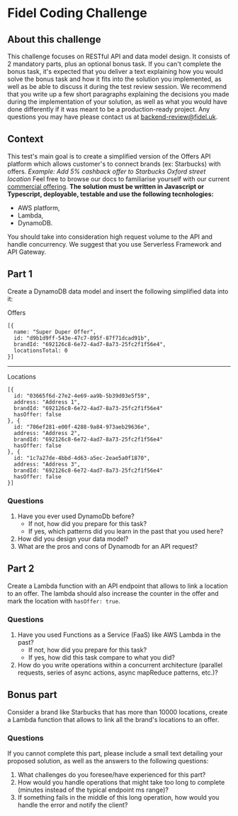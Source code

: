 # Fidel Coding Challenge

## About this challenge

This challenge focuses on RESTful API and data model design. It consists of 2 mandatory parts, plus an optional bonus task.
If you can't complete the bonus task, it's expected that you deliver a text explaining how you would solve the bonus task and how it fits into the solution you implemented, as well as be able to discuss it during the test review session.
We recommend that you write up a few short paragraphs explaining the decisions you made during the implementation of your solution, as well as what you would have done differently if it was meant to be a production-ready project.
Any questions you may have please contact us at backend-review@fidel.uk.

## Context

This test's main goal is to create a simplified version of the Offers API platform which allows customer's to connect brands (ex: Starbucks) with offers.
_Example: Add 5% cashback offer to Starbucks Oxford street location_
Feel free to browse our docs to familiarise yourself with our current [commercial offering](https://docs.fidel.uk/offers).
**The solution must be written in Javascript or Typescript, deployable, testable and use the following tecnhologies:**

- AWS platform,
- Lambda,
- DynamoDB.

You should take into consideration high request volume to the API and handle concurrency.
We suggest that you use Serverless Framework and API Gateway.

## Part 1

Create a DynamoDB data model and insert the following simplified data into it:

Offers

```
[{
  name: "Super Duper Offer",
  id: "d9b1d9ff-543e-47c7-895f-87f71dcad91b",
  brandId: "692126c8-6e72-4ad7-8a73-25fc2f1f56e4",
  locationsTotal: 0
}]
```

---

Locations

```
[{
  id: "03665f6d-27e2-4e69-aa9b-5b39d03e5f59",
  address: "Address 1",
  brandId: "692126c8-6e72-4ad7-8a73-25fc2f1f56e4"
  hasOffer: false
}, {
  id: "706ef281-e00f-4288-9a84-973aeb29636e",
  address: "Address 2",
  brandId: "692126c8-6e72-4ad7-8a73-25fc2f1f56e4"
  hasOffer: false
}, {
  id: "1c7a27de-4bbd-4d63-a5ec-2eae5a0f1870",
  address: "Address 3",
  brandId: "692126c8-6e72-4ad7-8a73-25fc2f1f56e4"
  hasOffer: false
}]
```

### Questions

1. Have you ever used DynamoDb before?
   - If not, how did you prepare for this task?
   - If yes, which patterns did you learn in the past that you used here?
2. How did you design your data model?
3. What are the pros and cons of Dynamodb for an API request?

## Part 2

Create a Lambda function with an API endpoint that allows to link a location to an offer. The lambda should also increase the counter in the offer and mark the location with `hasOffer: true`.

### Questions

1. Have you used Functions as a Service (FaaS) like AWS Lambda in the past?
   - If not, how did you prepare for this task?
   - If yes, how did this task compare to what you did?
2. How do you write operations within a concurrent architecture (parallel requests, series of async actions, async mapReduce patterns, etc.)?

## Bonus part

Consider a brand like Starbucks that has more than 10000 locations, create a Lambda function that allows to link all the brand's locations to an offer.

### Questions

If you cannot complete this part, please include a small text detailing your proposed solution, as well as the answers to the following questions:

1. What challenges do you foresee/have experienced for this part?
2. How would you handle operations that might take too long to complete (minutes instead of the typical endpoint ms range)?
3. If something fails in the middle of this long operation, how would you handle the error and notify the client?

